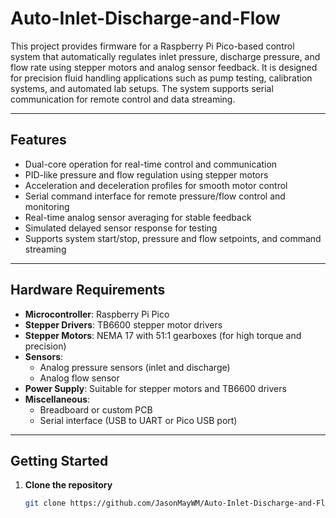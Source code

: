# Auto-Inlet-Discharge-and-Flow

This project provides firmware for a Raspberry Pi Pico-based control system that automatically regulates inlet pressure, discharge pressure, and flow rate using stepper motors and analog sensor feedback. It is designed for precision fluid handling applications such as pump testing, calibration systems, and automated lab setups. The system supports serial communication for remote control and data streaming.

---

## Features

- Dual-core operation for real-time control and communication
- PID-like pressure and flow regulation using stepper motors
- Acceleration and deceleration profiles for smooth motor control
- Serial command interface for remote pressure/flow control and monitoring
- Real-time analog sensor averaging for stable feedback
- Simulated delayed sensor response for testing
- Supports system start/stop, pressure and flow setpoints, and command streaming

---

## Hardware Requirements

- **Microcontroller**: Raspberry Pi Pico
- **Stepper Drivers**: TB6600 stepper motor drivers
- **Stepper Motors**: NEMA 17 with 51:1 gearboxes (for high torque and precision)
- **Sensors**:
  - Analog pressure sensors (inlet and discharge)
  - Analog flow sensor
- **Power Supply**: Suitable for stepper motors and TB6600 drivers
- **Miscellaneous**:
  - Breadboard or custom PCB
  - Serial interface (USB to UART or Pico USB port)

---

## Getting Started

1. **Clone the repository**  
   ```bash
   git clone https://github.com/JasonMayWM/Auto-Inlet-Discharge-and-Flow.git

